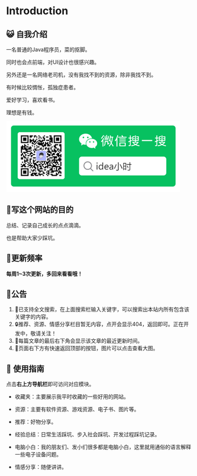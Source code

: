 # Introduction



## :smiley_cat: 自我介绍

一名普通的Java程序员，菜的抠脚。

同时也会点前端，对UI设计也很感兴趣。

另外还是一名网络老司机，没有我找不到的资源，除非我找不到。

有时候比较惆怅，孤独症患者。

爱好学习，喜欢看书。

理想是有钱。

![qrCode](./.vuepress/public/images/qrcode.png)



## :bear:写这个网站的目的

总结、记录自己成长的点点滴滴。

也是帮助大家少踩坑。

## 🍥更新频率

**每周1~3次更新，多回来看看哦！**

## 🧊公告

1. 🎉已支持全文搜索，在上面搜索栏输入关键字，可以搜索出本站内所有包含该关键字的内容。
2. 🔒推荐、资源、情感分享栏目暂无内容，点开会显示404，返回即可。正在开发中，敬请关注！
2. 🥇每篇文章的最后右下角会显示该文章的最近更新时间。
2. 🎁页面右下方有快速返回顶部的按钮，图片可以点击查看大图。

## :rocket: 使用指南

点击**右上方导航栏**即可访问对应模块。

- 收藏夹：主要展示我平时收藏的一些好用的网站。

- 资源：主要有软件资源、游戏资源、电子书、图片等。

- 推荐：好物分享。

- 经验总结：日常生活踩坑、步入社会踩坑、开发过程踩坑记录。
- 电脑小白：我的朋友们、发小们很多都是电脑小白，这里就用通俗的语言解释一些电子设备问题。
- 情感分享：随便讲讲。

